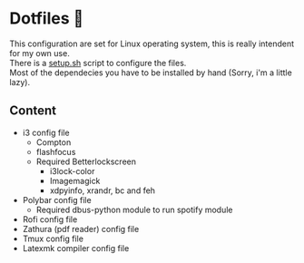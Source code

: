 # Dotfiles :wrench:

This configuration are set for Linux operating system, this is really intendent for my own use.<br>
There is a [setup.sh](https://github.com/fredo0522/Dotfiles/blob/master/setup.sh) script to configure the files. <br>
Most of the dependecies you have to be installed by hand (Sorry, i'm a little lazy). <br>

## Content
  * i3 config file
    * Compton
    * flashfocus
    * Required Betterlockscreen
        * i3lock-color
        * Imagemagick
        * xdpyinfo, xrandr, bc and feh
  * Polybar config file
    * Required dbus-python module to run spotify module
  * Rofi config file
  * Zathura (pdf reader) config file
  * Tmux config file
  * Latexmk compiler config file

